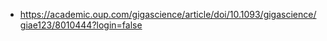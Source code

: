 - <https://academic.oup.com/gigascience/article/doi/10.1093/gigascience/giae123/8010444?login=false>
